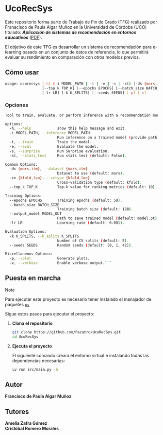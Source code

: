# UcoRecSys

Este repositorio forma parte de Trabajo de Fin de Grado (TFG) realizado por Franacisco de Paula Algar Muñoz en la Universidad de Córdoba (UCO) titulado: ***Aplicación de sistemas de recomendación en entornos educativos*** ([PDF](./Memoria_TFG.pdf)).

El objetivo de este TFG es desarrollar un sistema de recomendación para e-learning basado en un conjunto de datos de referencia, lo que permitirá evaluar su rendimiento en comparación con otros modelos previos.

## Cómo usar

```bash
usage: ucorecsys [-h] (-i MODEL_PATH | -t | -e | -s | -st) [-ds {mars,itm}] [-cv {kfold,loo}]
                 [--top_k TOP_K] [--epochs EPOCHS] [--batch_size BATCH_SIZE] [--output_model MODEL_OUT]
                 [-lr LR] [-k K_SPLITS] [--seeds SEEDS] [-p] [-v]
```

### Opciones

```bash
Tool to train, evaluate, or perform inference with a recommendation model.

options:
  -h, --help            show this help message and exit
  -i MODEL_PATH, --inference MODEL_PATH
                        Run inference on a trained model (provide path to model file).
  -t, --train           Train the model.
  -e, --eval            Evaluate the model.
  -s, --surprise        Run Surprise evaluation.
  -st, --stats_test     Run stats test (default: False).

Common Options:
  -ds {mars,itm}, --dataset {mars,itm}
                        Dataset to use (default: mars).
  -cv {kfold,loo}, --cvtype {kfold,loo}
                        Cross-validation type (default: kfold).
  --top_k TOP_K         Top-k value for ranking metrics (default: 10).

Training Options:
  --epochs EPOCHS       Training epochs (default: 50).
  --batch_size BATCH_SIZE
                        Training batch size (default: 128).
  --output_model MODEL_OUT
                        Path to save trained model (default: model.pt).
  -lr LR                Learning rate (default: 0.001).

Evaluation Options:
  -k K_SPLITS, --k_splits K_SPLITS
                        Number of CV splits (default: 5).
  --seeds SEEDS         Random seeds (default: [0, 1, 42]).

Miscellaneous Options:
  -p, --plot            Generate plots.
  -v, --verbose         Enable verbose output.```
```

## Puesta en marcha

> [!NOTE]
> Para ejecutar este proyecto es necesario tener instalado el manajador de paquetes [`uv`](https://docs.astral.sh/uv/)

Sigue estos pasos para ejecutar el proyecto:

1. **Clona el repositorio**

    ```bash
    git clone https://github.com/Pacatro/UcoRecSys.git
    cd UcoRecSys
    ```

2. **Ejecuta el proyecto**

    El siguiente comando creará el entorno virtual e instalando todas las dependencias necesarias:

    ```bash
    uv run src/main.py -h
    ```

## Autor  

**Francisco de Paula Algar Muñoz**  

## Tutores  

**Amelia Zafra Gómez**  
**Cristóbal Romero Morales**
